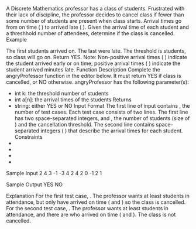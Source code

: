 ﻿A Discrete Mathematics professor has a class of students. Frustrated with their lack of discipline, the professor decides to cancel class if fewer than some number of students are present when class starts. Arrival times go from on time ( ) to arrived late ( ).
Given the arrival time of each student and a threshhold number of attendees, determine if the class is cancelled. 
Example 



The first students arrived on. The last were late. The threshold is students, so class will go on. Return YES. 
Note: Non-positive arrival times ( ) indicate the student arrived early or on time; positive arrival times ( ) indicate the student arrived minutes late. 
Function Description
Complete the angryProfessor function in the editor below. It must return YES if class is cancelled, or NO otherwise. 
angryProfessor has the following parameter(s): 
* int k: the threshold number of students 
* int a[n]: the arrival times of the students
Returns 
* string: either YES or NO
Input Format
The first line of input contains , the number of test cases. 
Each test case consists of two lines. 
The first line has two space-separated integers, and , the number of students (size of ) and the cancellation threshold. 
The second line contains space-separated integers ( ) that describe the arrival times for each student.
Constraints
* 
* 
* 
* 
Sample Input
2
    4 3
    -1 -3 4 2
    4 2
    0 -1 2 1
    
Sample Output
YES
    NO
    
Explanation
For the first test case, . The professor wants at least students in attendance, but only have arrived on time ( and ) so the class is cancelled.
For the second test case, . The professor wants at least students in attendance, and there are who arrived on time ( and ). The class is not cancelled.
